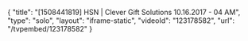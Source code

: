 {
    "title": "[1508441819] HSN | Clever Gift Solutions 10.16.2017 - 04 AM",
    "type": "solo",
    "layout": "iframe-static",
    "videoId": "123178582",
    "url": "\/tvpembed\/123178582"
}